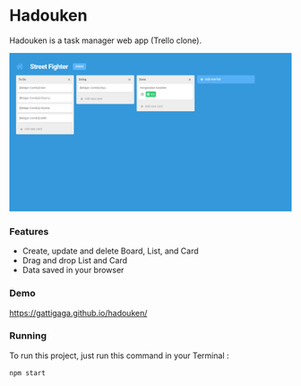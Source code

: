 # Hadouken

Hadouken is a task manager web app (Trello clone).

![hadouken](./thumbnail.png)

### Features

- Create, update and delete Board, List, and Card
- Drag and drop List and Card
- Data saved in your browser

### Demo

https://gattigaga.github.io/hadouken/

### Running

To run this project, just run this command in your Terminal :

```bash
npm start
```
